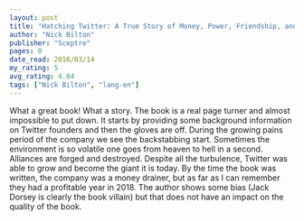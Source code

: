 ```yaml
---
layout: post
title: "Hatching Twitter: A True Story of Money, Power, Friendship, and Betrayal"
author: "Nick Bilton"
publisher: "Sceptre"
pages: 0
date_read: 2016/03/14
my_rating: 5
avg_rating: 4.04
tags: ["Nick Bilton", "lang-en"]
---
```


What a great book! What a story. The book is a real page turner and almost impossible to put down. It starts by providing some background information on Twitter founders and then the gloves are off. During the growing pains period of the company we see the backstabbing start. Sometimes the environment is so volatile one goes from heaven to hell in a second. Alliances are forged and destroyed. Despite all the turbulence, Twitter was able to grow and become the giant it is today. By the time the book was written, the company was a money drainer, but as far as I can remember they had a profitable year in 2018. The author shows some bias (Jack Dorsey is clearly the book villain) but that does not have an impact on the quality of the book. 

